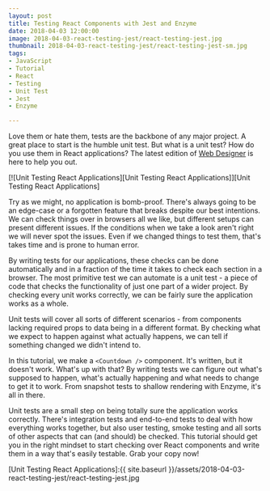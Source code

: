 ```yaml
---
layout: post
title: Testing React Components with Jest and Enzyme
date: 2018-04-03 12:00:00
image: 2018-04-03-react-testing-jest/react-testing-jest.jpg
thumbnail: 2018-04-03-react-testing-jest/react-testing-jest-sm.jpg
tags:
- JavaScript
- Tutorial
- React
- Testing
- Unit Test
- Jest
- Enzyme

---
```


Love them or hate them, tests are the backbone of any major project. A great place to start is the humble unit test. But what is a unit test? How do you use them in React applications? The latest edition of [Web Designer][Web Designer] is here to help you out.

[![Unit Testing React Applications][Unit Testing React Applications]][Unit Testing React Applications]

Try as we might, no application is bomb-proof. There's always going to be an edge-case or a forgotten feature that breaks despite our best intentions. We can check things over in browsers all we like, but different setups can present different issues. If the conditions when we take a look aren't right we will never spot the issues. Even if we changed things to test them, that's takes time and is prone to human error.

By writing tests for our applications, these checks can be done automatically and in a fraction of the time it takes to check each section in a browser. The most primitive test we can automate is a unit test - a piece of code that checks the functionality of just one part of a wider project. By checking every unit works correctly, we can be fairly sure the application works as a whole.

Unit tests will cover all sorts of different scenarios - from components lacking required props to data being in a different format. By checking what we expect to happen against what actually happens, we can tell if something changed we didn't intend to.

In this tutorial, we make a `<Countdown />` component. It's written, but it doesn't work. What's up with that? By writing tests we can figure out what's supposed to happen, what's actually happening and what needs to change to get it to work. From snapshot tests to shallow rendering with Enzyme, it's all in there.

Unit tests are a small step on being totally sure the application works correctly. There's integration tests and end-to-end tests to deal with how everything works together, but also user testing, smoke testing and all sorts of other aspects that can (and should) be checked. This tutorial should get you in the right mindset to start checking over React components and write them in a way that's easily testable. Grab your copy now!

[Unit Testing React Applications]:{{ site.baseurl }}/assets/2018-04-03-react-testing-jest/react-testing-jest.jpg

[Web Designer]:https://www.myfavouritemagazines.co.uk/web-designer-print-back-issues/web-designer-issue-273/